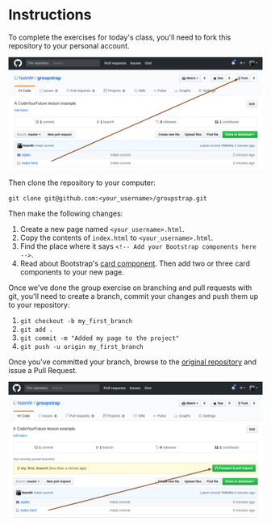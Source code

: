 # Instructions

To complete the exercises for today's class, you'll need to fork this repository to your personal account.

![Fork this repository](img/fork.png)

Then clone the repository to your computer:

```
git clone git@github.com:<your_username>/groupstrap.git
```

Then make the following changes:

1. Create a new page named `<your_username>.html`.
2. Copy the contents of `index.html` to `<your_username>.html`.
3. Find the place where it says `<!-- Add your Bootstrap components here -->`.
4. Read about Bootstrap's [card component](https://v4-alpha.getbootstrap.com/components/card/). Then add two or three card components to your new page.

Once we've done the group exercise on branching and pull requests with git, you'll need to create a branch, commit your changes and push them up to your repository:

1. `git checkout -b my_first_branch`
2. `git add .`
3. `git commit -m "Added my page to the project"`
4. `git push -u origin my_first_branch`

Once you've committed your branch, browse to the [original repository](https://github.com/NateWr/groupstrap) and issue a Pull Request.

![Issue a pull request](img/pull-request.png)
